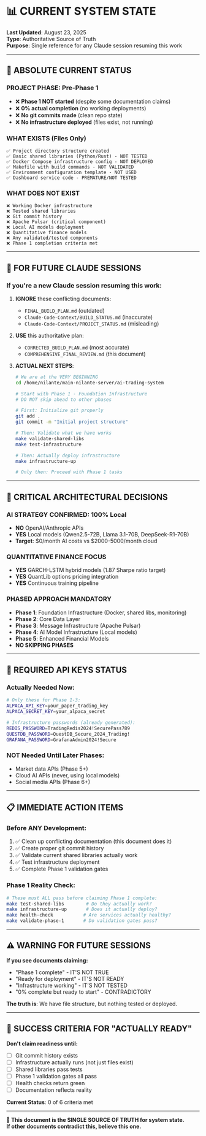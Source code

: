 # 📊 CURRENT SYSTEM STATE
**Last Updated**: August 23, 2025  
**Type**: Authoritative Source of Truth  
**Purpose**: Single reference for any Claude session resuming this work  

---

## 🎯 **ABSOLUTE CURRENT STATUS**

### **PROJECT PHASE: Pre-Phase 1** 
- ❌ **Phase 1 NOT started** (despite some documentation claims)
- ❌ **0% actual completion** (no working deployments)  
- ❌ **No git commits made** (clean repo state)
- ❌ **No infrastructure deployed** (files exist, not running)

### **WHAT EXISTS (Files Only)**
```
✅ Project directory structure created
✅ Basic shared libraries (Python/Rust) - NOT TESTED
✅ Docker Compose infrastructure config - NOT DEPLOYED  
✅ Makefile with build commands - NOT VALIDATED
✅ Environment configuration template - NOT USED
✅ Dashboard service code - PREMATURE/NOT TESTED
```

### **WHAT DOES NOT EXIST**
```
❌ Working Docker infrastructure
❌ Tested shared libraries  
❌ Git commit history
❌ Apache Pulsar (critical component)
❌ Local AI models deployment
❌ Quantitative finance models
❌ Any validated/tested components
❌ Phase 1 completion criteria met
```

---

## 🔄 **FOR FUTURE CLAUDE SESSIONS**

### **If you're a new Claude session resuming this work:**

1. **IGNORE** these conflicting documents:
   - `FINAL_BUILD_PLAN.md` (outdated)
   - `Claude-Code-Context/BUILD_STATUS.md` (inaccurate)
   - `Claude-Code-Context/PROJECT_STATUS.md` (misleading)

2. **USE** this authoritative plan:
   - `CORRECTED_BUILD_PLAN.md` (most accurate)
   - `COMPREHENSIVE_FINAL_REVIEW.md` (this document)

3. **ACTUAL NEXT STEPS**:
   ```bash
   # We are at the VERY BEGINNING
   cd /home/nilante/main-nilante-server/ai-trading-system
   
   # Start with Phase 1 - Foundation Infrastructure
   # DO NOT skip ahead to other phases
   
   # First: Initialize git properly
   git add .
   git commit -m "Initial project structure"
   
   # Then: Validate what we have works
   make validate-shared-libs
   make test-infrastructure
   
   # Then: Actually deploy infrastructure
   make infrastructure-up
   
   # Only then: Proceed with Phase 1 tasks
   ```

---

## 🚨 **CRITICAL ARCHITECTURAL DECISIONS**

### **AI STRATEGY CONFIRMED: 100% Local**
- **NO** OpenAI/Anthropic APIs  
- **YES** Local models (Qwen2.5-72B, Llama 3.1-70B, DeepSeek-R1-70B)
- **Target**: $0/month AI costs vs $2000-5000/month cloud

### **QUANTITATIVE FINANCE FOCUS** 
- **YES** GARCH-LSTM hybrid models (1.87 Sharpe ratio target)
- **YES** QuantLib options pricing integration  
- **YES** Continuous training pipeline

### **PHASED APPROACH MANDATORY**
- **Phase 1**: Foundation Infrastructure (Docker, shared libs, monitoring)
- **Phase 2**: Core Data Layer  
- **Phase 3**: Message Infrastructure (Apache Pulsar)
- **Phase 4**: AI Model Infrastructure (Local models)
- **Phase 5**: Enhanced Financial Models
- **NO SKIPPING PHASES**

---

## 🔑 **REQUIRED API KEYS STATUS**

### **Actually Needed Now**:
```bash
# Only these for Phase 1-3:
ALPACA_API_KEY=your_paper_trading_key
ALPACA_SECRET_KEY=your_alpaca_secret

# Infrastructure passwords (already generated):
REDIS_PASSWORD=TradingRedis2024!SecurePass789
QUESTDB_PASSWORD=QuestDB_Secure_2024_Trading!
GRAFANA_PASSWORD=GrafanaAdmin2024!Secure
```

### **NOT Needed Until Later Phases**:
- Market data APIs (Phase 5+)
- Cloud AI APIs (never, using local models)
- Social media APIs (Phase 6+)

---

## 📋 **IMMEDIATE ACTION ITEMS**

### **Before ANY Development**:
1. ✅ Clean up conflicting documentation (this document does it)
2. ✅ Create proper git commit history  
3. ✅ Validate current shared libraries actually work
4. ✅ Test infrastructure deployment
5. ✅ Complete Phase 1 validation gates

### **Phase 1 Reality Check**:
```bash
# These must ALL pass before claiming Phase 1 complete:
make test-shared-libs        # Do they actually work?
make infrastructure-up       # Does it actually deploy?
make health-check           # Are services actually healthy?  
make validate-phase-1       # Do validation gates pass?
```

---

## ⚠️ **WARNING FOR FUTURE SESSIONS**

**If you see documents claiming:**
- "Phase 1 complete" - IT'S NOT TRUE
- "Ready for deployment" - IT'S NOT READY  
- "Infrastructure working" - IT'S NOT TESTED
- "0% complete but ready to start" - CONTRADICTORY

**The truth is**: We have file structure, but nothing tested or deployed.

---

## 🎯 **SUCCESS CRITERIA FOR "ACTUALLY READY"**

**Don't claim readiness until:**
- [ ] Git commit history exists  
- [ ] Infrastructure actually runs (not just files exist)
- [ ] Shared libraries pass tests
- [ ] Phase 1 validation gates all pass
- [ ] Health checks return green
- [ ] Documentation reflects reality

**Current Status**: 0 of 6 criteria met

---

**🔄 This document is the SINGLE SOURCE OF TRUTH for system state.  
If other documents contradict this, believe this one.**
